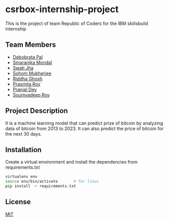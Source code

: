 # csrbox-internship-project

This is the project of team Republic of Coders for the IBM skillsbuild internship

## Team Members

- [Debobrata Pal](https://github.com/Dev-Destructor)
- [Smaranika Mondal](https://github.com/smaranikamondal)
- [Swati Jha](https://github.com/Swatijha060)
- [Sohom Mukherjee](https://github.com/SohomGY12)
- [Riddha Ghosh](https://github.com/riddhaghosh)
- [Prasmita Roy](https://github.com/roy-prasmita)
- [Pranjal Dey](https://github.com/pranjaldey20)
- [Soumyadeep Roy]()

## Project Description

It is a machine learning model that can predict prize of bitcoin by analyzing data of bitcoin from 2013 to 2023. It can also predict the price of bitcoin for the next 30 days.

## Installation

Create a virtual environment and install the dependencies from requirements.txt

```bash
virtualenv env
source env/bin/activate       # for linux
pip install -r requirements.txt
```

## License

[MIT](https://choosealicense.com/licenses/mit/)
